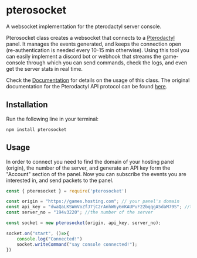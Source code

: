 # pterosocket
A websocket implementation for the pterodactyl server console.

Pterosocket class creates a websocket that connects to a [Pterodactyl](https://pterodactyl.io/) panel. It manages the events generated, and keeps the connection open (re-authentication is needed every 10-15 min otherwise).
Using this tool you can easily implement a discord bot or webhook that streams the game-console through which you can send commands, check the logs, and even get the server stats in real time.

Check the [Documentation](https://github.com/InnateAlpaca/pterosocket/blob/main/Documentation.md) for details on the usage of this class.
The original documentation for the Pterodactyl API protocol can be found [here](https://dashflo.net/docs/api/pterodactyl/v1/).
## Installation
Run the following line in your terminal:
```
npm install pterosocket
```
## Usage
In order to connect you need to find the domain of your hosting panel (origin), the number of the server, and generate an API key form the "Account" section of the panel. Now you can subscribe the events you are interested in, and send packets to the panel.
```js
const { pterosocket } = require('pterosocket')

const origin = "https://games.hosting.com"; // your panel's domain
const api_key = "dwaQaLKSWmVoZfJ7jC2rAnhW6y6mKAUPuF22bqqgA5daM79S"; //the api-key generated
const server_no = "194v3220"; //the number of the server

const socket = new pterosocket(origin, api_key, server_no);

socket.on("start", ()=>{
    console.log("Connected!")
    socket.writeCommand("say console connected!");
})
```
